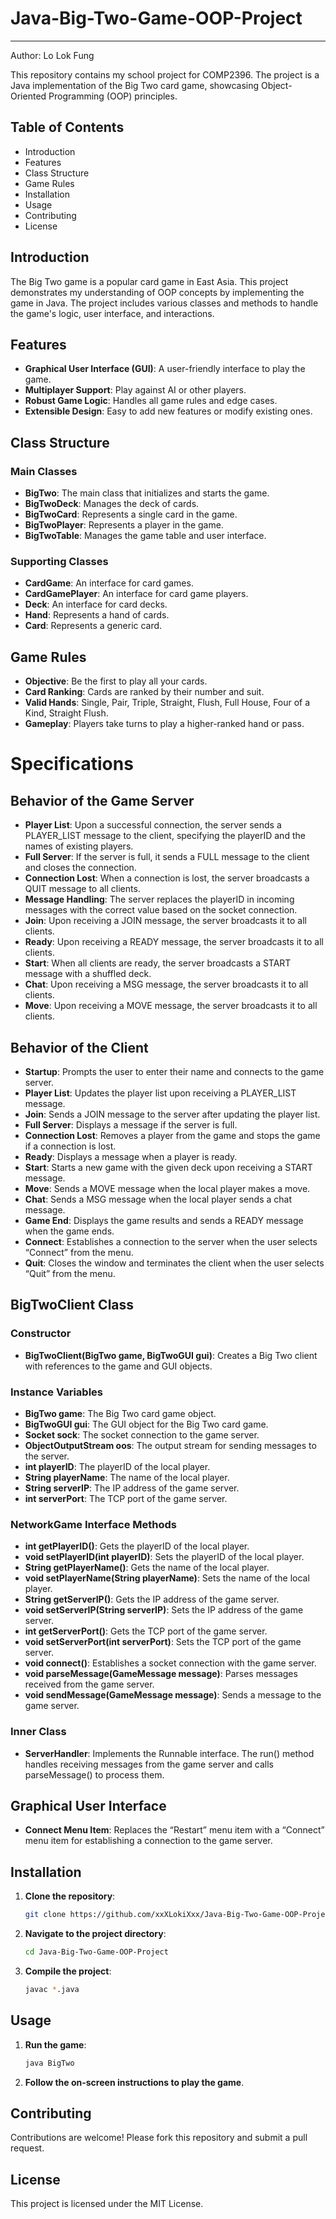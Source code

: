 # Java-Big-Two-Game-OOP-Project
------


Author: Lo Lok Fung

This repository contains my school project for COMP2396. The project is a Java implementation of the Big Two card game, showcasing Object-Oriented Programming (OOP) principles.

## Table of Contents
- Introduction
- Features
- Class Structure
- Game Rules
- Installation
- Usage
- Contributing
- License

## Introduction
The Big Two game is a popular card game in East Asia. This project demonstrates my understanding of OOP concepts by implementing the game in Java. The project includes various classes and methods to handle the game's logic, user interface, and interactions.

## Features
- **Graphical User Interface (GUI)**: A user-friendly interface to play the game.
- **Multiplayer Support**: Play against AI or other players.
- **Robust Game Logic**: Handles all game rules and edge cases.
- **Extensible Design**: Easy to add new features or modify existing ones.

## Class Structure
### Main Classes
- **BigTwo**: The main class that initializes and starts the game.
- **BigTwoDeck**: Manages the deck of cards.
- **BigTwoCard**: Represents a single card in the game.
- **BigTwoPlayer**: Represents a player in the game.
- **BigTwoTable**: Manages the game table and user interface.

### Supporting Classes
- **CardGame**: An interface for card games.
- **CardGamePlayer**: An interface for card game players.
- **Deck**: An interface for card decks.
- **Hand**: Represents a hand of cards.
- **Card**: Represents a generic card.

## Game Rules
- **Objective**: Be the first to play all your cards.
- **Card Ranking**: Cards are ranked by their number and suit.
- **Valid Hands**: Single, Pair, Triple, Straight, Flush, Full House, Four of a Kind, Straight Flush.
- **Gameplay**: Players take turns to play a higher-ranked hand or pass.

# Specifications

## Behavior of the Game Server
- **Player List**: Upon a successful connection, the server sends a PLAYER_LIST message to the client, specifying the playerID and the names of existing players.
- **Full Server**: If the server is full, it sends a FULL message to the client and closes the connection.
- **Connection Lost**: When a connection is lost, the server broadcasts a QUIT message to all clients.
- **Message Handling**: The server replaces the playerID in incoming messages with the correct value based on the socket connection.
- **Join**: Upon receiving a JOIN message, the server broadcasts it to all clients.
- **Ready**: Upon receiving a READY message, the server broadcasts it to all clients.
- **Start**: When all clients are ready, the server broadcasts a START message with a shuffled deck.
- **Chat**: Upon receiving a MSG message, the server broadcasts it to all clients.
- **Move**: Upon receiving a MOVE message, the server broadcasts it to all clients.

## Behavior of the Client
- **Startup**: Prompts the user to enter their name and connects to the game server.
- **Player List**: Updates the player list upon receiving a PLAYER_LIST message.
- **Join**: Sends a JOIN message to the server after updating the player list.
- **Full Server**: Displays a message if the server is full.
- **Connection Lost**: Removes a player from the game and stops the game if a connection is lost.
- **Ready**: Displays a message when a player is ready.
- **Start**: Starts a new game with the given deck upon receiving a START message.
- **Move**: Sends a MOVE message when the local player makes a move.
- **Chat**: Sends a MSG message when the local player sends a chat message.
- **Game End**: Displays the game results and sends a READY message when the game ends.
- **Connect**: Establishes a connection to the server when the user selects “Connect” from the menu.
- **Quit**: Closes the window and terminates the client when the user selects “Quit” from the menu.

## BigTwoClient Class
### Constructor
- **BigTwoClient(BigTwo game, BigTwoGUI gui)**: Creates a Big Two client with references to the game and GUI objects.

### Instance Variables
- **BigTwo game**: The Big Two card game object.
- **BigTwoGUI gui**: The GUI object for the Big Two card game.
- **Socket sock**: The socket connection to the game server.
- **ObjectOutputStream oos**: The output stream for sending messages to the server.
- **int playerID**: The playerID of the local player.
- **String playerName**: The name of the local player.
- **String serverIP**: The IP address of the game server.
- **int serverPort**: The TCP port of the game server.

### NetworkGame Interface Methods
- **int getPlayerID()**: Gets the playerID of the local player.
- **void setPlayerID(int playerID)**: Sets the playerID of the local player.
- **String getPlayerName()**: Gets the name of the local player.
- **void setPlayerName(String playerName)**: Sets the name of the local player.
- **String getServerIP()**: Gets the IP address of the game server.
- **void setServerIP(String serverIP)**: Sets the IP address of the game server.
- **int getServerPort()**: Gets the TCP port of the game server.
- **void setServerPort(int serverPort)**: Sets the TCP port of the game server.
- **void connect()**: Establishes a socket connection with the game server.
- **void parseMessage(GameMessage message)**: Parses messages received from the game server.
- **void sendMessage(GameMessage message)**: Sends a message to the game server.

### Inner Class
- **ServerHandler**: Implements the Runnable interface. The run() method handles receiving messages from the game server and calls parseMessage() to process them.

## Graphical User Interface
- **Connect Menu Item**: Replaces the “Restart” menu item with a “Connect” menu item for establishing a connection to the game server.

## Installation
1. **Clone the repository**:
    ```bash
    git clone https://github.com/xxXLokiXxx/Java-Big-Two-Game-OOP-Project.git
    ```
2. **Navigate to the project directory**:
    ```bash
    cd Java-Big-Two-Game-OOP-Project
    ```
3. **Compile the project**:
    ```bash
    javac *.java
    ```

## Usage
1. **Run the game**:
    ```bash
    java BigTwo
    ```
2. **Follow the on-screen instructions to play the game**.

## Contributing
Contributions are welcome! Please fork this repository and submit a pull request.

## License
This project is licensed under the MIT License.

